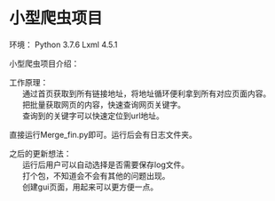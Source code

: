 # 小型爬虫项目
环境：
  Python 3.7.6
  Lxml 4.5.1
  
小型爬虫项目介绍：<br>

工作原理：<br>
&nbsp;&nbsp;&nbsp;&nbsp;&nbsp;&nbsp;通过首页获取到所有链接地址，将地址循环便利拿到所有对应页面内容。<br>
&nbsp;&nbsp;&nbsp;&nbsp;&nbsp;&nbsp;把批量获取网页的内容，快速查询网页关键字。<br>
&nbsp;&nbsp;&nbsp;&nbsp;&nbsp;&nbsp;查询到的关键字可以快速定位到url地址。<br>

直接运行Merge_fin.py即可。运行后会有日志文件夹。<br>

之后的更新想法：<br>
&nbsp;&nbsp;&nbsp;&nbsp;&nbsp;&nbsp;运行后用户可以自动选择是否需要保存log文件。<br>
&nbsp;&nbsp;&nbsp;&nbsp;&nbsp;&nbsp;打个包，不知道会不会有其他的问题出现。<br>
&nbsp;&nbsp;&nbsp;&nbsp;&nbsp;&nbsp;创建gui页面，用起来可以更方便一点。<br>


